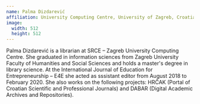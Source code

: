 ```yaml
---
name: Palma Dizdarević
affiliation: University Computing Centre, University of Zagreb, Croatia
image:
  width: 512
  height: 512
---
```


Palma Dizdarević is a librarian at SRCE – Zagreb University Computing Centre. She graduated in information sciences from Zagreb University Faculty of Humanities and Social Sciences and holds a master's degree in library science. At the International Journal of Education for Entrepreneurship – E4E she acted as sssistant editor from August 2018 to February 2020. She also works on the following projects: HRČAK (Portal of Croatian Scientific and Professional Journals) and DABAR (Digital Academic Archives and Repositories).

